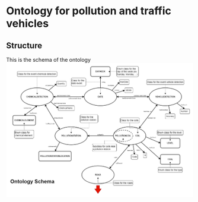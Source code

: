 # Ontology for pollution and traffic vehicles #

## Structure ##

This is the schema of the ontology
![ontology-clip](img/ontology_graph_visual.png)
